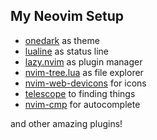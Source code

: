 ## My Neovim Setup

* [onedark](https://github.com/ellisonleao/gruvbox.nvim) as theme
* [lualine](https://github.com/nvim-lualine/lualine.nvim) as status line
* [lazy.nvim](https://github.com/folke/lazy.nvim) as plugin manager 
* [nvim-tree.lua](https://github.com/nvim-tree/nvim-tree.lua) as file explorer
* [nvim-web-devicons](https://github.com/nvim-tree/nvim-web-devicons) for icons
* [telescope](https://github.com/nvim-telescope/telescope.nvim) to finding things
* [nvim-cmp](https://github.com/hrsh7th/nvim-cmp) for autocomplete

and other amazing plugins!
